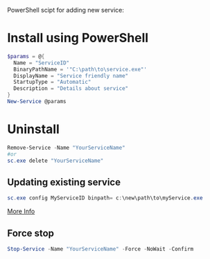 PowerShell scipt for adding new service:

# Install using PowerShell

```powershell
$params = @{
  Name = "ServiceID"
  BinaryPathName = '"C:\path\to\service.exe"'
  DisplayName = "Service friendly name"
  StartupType = "Automatic"
  Description = "Details about service"
}
New-Service @params
```

# Uninstall

```powershell
Remove-Service -Name "YourServiceName"
#or
sc.exe delete "YourServiceName"
```

## Updating existing service

```powershell
sc.exe config MyServiceID binpath= c:\new\path\to\myService.exe
```

[More Info](https://learn.microsoft.com/en-us/windows-server/administration/windows-commands/sc-config)

## Force stop

```powershell
Stop-Service -Name "YourServiceName" -Force -NoWait -Confirm
```
